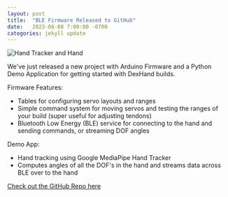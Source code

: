 ```yaml
---
layout: post
title:  "BLE Firmware Released to GitHub"
date:   2023-08-08 7:00:00 -0700
categories: jekyll update
---
```


![Hand Tracker and Hand](https://github.com/iotdesignshop/dexhand-ble/assets/2821763/de311dc5-b41e-4f2f-b8e6-849a51983018)

We've just released a new project with Arduino Firmware and a Python Demo Application for getting started with DexHand builds.

Firmware Features:
- Tables for configuring servo layouts and ranges
- Simple command system for moving servos and testing the ranges of your build (super useful for adjusting tendons)
- Bluetooth Low Energy (BLE) service for connecting to the hand and sending commands, or streaming DOF angles

Demo App:
- Hand tracking using Google MediaPipe Hand Tracker
- Computes angles of all the DOF's in the hand and streams data across BLE over to the hand


[Check out the GitHub Repo here](https://github.com/iotdesignshop/dexhand-ble)


